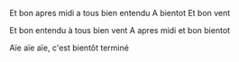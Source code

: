 Et bon apres midi a tous bien entendu
A bientot
Et bon vent

Et bon entendu à tous bien vent
A apres midi
et bon bientot

Aïe aïe aïe, c'est bientôt terminé